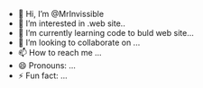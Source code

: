 - 👋 Hi, I’m @MrInvissible
- 👀 I’m interested in .web site..
- 🌱 I’m currently learning code to buld web site...
- 💞️ I’m looking to collaborate on ...
- 📫 How to reach me ...
- 😄 Pronouns: ...
- ⚡ Fun fact: ...

<!---
MrInvissible/MrInvissible is a ✨ special ✨ repository because its `README.md` (this file) appears on your GitHub profile.
You can click the Preview link to take a look at your changes.
--->
